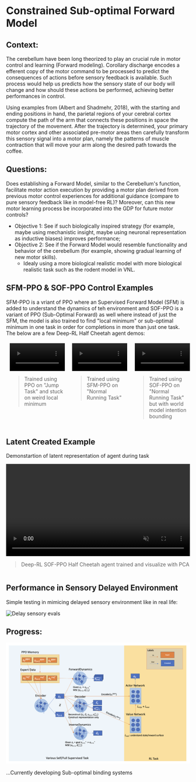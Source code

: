 # Constrained Sub-optimal Forward Model

## Context:
The cerebellum have been long theorized to play an crucial rule in motor control and learning (Forward modeling). Corollary discharge encodes a efferent copy of the motor command to be processed to predict the consequences of actions before sensory feedback is available. Such process would help us predicts how the sensory state of our body will change and how should these actions be performed, achieving better performances in control.

Using examples from (Albert and Shadmehr, 2018), with the starting and ending positions in hand, the parietal regions of your cerebral cortex compute the path of the arm that connects these positions in space the trajectory of the movement. After the trajectory is determined, your primary motor cortex and other associated pre-motor areas then carefully transform this sensory signal into a motor plan, namely the patterns of muscle contraction that will move your arm along the desired path towards the coffee.

## Questions:
Does establishing a Forward Model, similar to the Cerebellum's function, facilitate motor action execution by providing a motor plan derived from previous motor control experiences for additional guidance (compare to pure sensory feedback like in model-free RL)? Moreover, can this new motor learning process be incorporated into the GDP for future motor controls?

- Objective 1: See if such biologically inspired strategy (for example, maybe using mechanistic insight, maybe using neuronal representation as inductive biases) improves performance;
- Objective 2: See if the Forward Model would resemble functionality and behavior of the cerebellum (for example, showing gradual learning of new motor skills).
  - Idealy using a more biological realistic model with more biological realistic task such as the rodent model in VNL.


## SFM-PPO & SOF-PPO Control Examples
SFM-PPO is a vriant of PPO where an Supervised Forward Model (SFM) is added to understand the dynamics of teh environment amd SOF-PPO is a variant of PPO (Sub-Optimal Forward) as well where instead of just the SFM, the model is also trained to find "local minimum" or sub-optimal minimum in one task in order for completions in more than just one task. The below are a few Deep-RL Half Cheetah agent demos:

<div style="width: 100%; padding: 5px; display: flex; justify-content: center; gap: 20px;">
          <div style="width: 30%; display: flex; flex-direction: column; align-items: center;">
            <video controls autoplay style="width: 100%; height: auto;" muted>
              <source src="../VNL-SFM/demos/website/ppo_jump_weird.mp4" type="video/mp4">
              Your browser does not support the video tag.
            </video>
            <blockquote>Trained using PPO on "Jump Task" and stuck on weird local minimum</blockquote>
          </div>
          <div style="width: 30%; display: flex; flex-direction: column; align-items: center;">
            <video controls autoplay style="width: 100%; height: auto;" muted>
              <source src="../VNL-SFM/demos/website/sfmppo_converge_712.mp4" type="video/mp4">
              Your browser does not support the video tag.
            </video>
            <blockquote>Trained using SFM-PPO on "Normal Running Task"</blockquote>
          </div>
        <div style="width: 30%; display: flex; flex-direction: column; align-items: center;">
            <video controls autoplay style="width: 100%; height: auto;" muted>
              <source src="../VNL-SFM/demos/website/sofppo_demo1.mp4" type="video/mp4">
              Your browser does not support the video tag.
            </video>
            <blockquote>Trained using SOF-PPO on "Normal Running Task" but with world model intention bounding</blockquote>
        </div>
</div>

## Latent Created Example
Demonstartion of latent representation of agent during task

<div style="width: 100%; display: flex; flex-direction: column; align-items: center;">
  <video controls autoplay style="width: 100%; height: auto;" muted>
    <source src="../VNL-SFM/demos/website/latent_demo.mp4" type="video/mp4">
      Your browser does not support the video tag.
  </video>
  <blockquote>Deep-RL SOF-PPO Half Cheetah agent trained and visualize with PCA</blockquote>
</div>

## Performance in Sensory Delayed Environment
Simple testing in mimicing delayed sensory environment like in real life:

<img src="../VNL-SFM/demos/website/delay_sensory_eval.png" alt="Delay sensory evals" width="500" height="300">


## Progress:

![Alt text](demos/website/dynamics_model.png)

...Currently developing Sub-optimal binding systems